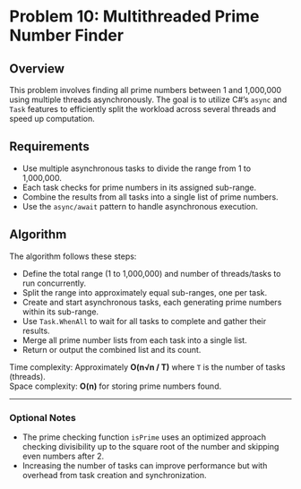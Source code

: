 # Problem 10: Multithreaded Prime Number Finder

## Overview  
This problem involves finding all prime numbers between 1 and 1,000,000 using multiple threads asynchronously. The goal is to utilize C#’s `async` and `Task` features to efficiently split the workload across several threads and speed up computation.

## Requirements  
- Use multiple asynchronous tasks to divide the range from 1 to 1,000,000.  
- Each task checks for prime numbers in its assigned sub-range.  
- Combine the results from all tasks into a single list of prime numbers.  
- Use the `async/await` pattern to handle asynchronous execution.

## Algorithm  
The algorithm follows these steps:

- Define the total range (1 to 1,000,000) and number of threads/tasks to run concurrently.  
- Split the range into approximately equal sub-ranges, one per task.  
- Create and start asynchronous tasks, each generating prime numbers within its sub-range.  
- Use `Task.WhenAll` to wait for all tasks to complete and gather their results.  
- Merge all prime number lists from each task into a single list.  
- Return or output the combined list and its count.

Time complexity: Approximately **O(n√n / T)** where `T` is the number of tasks (threads).  
Space complexity: **O(n)** for storing prime numbers found.

---

### Optional Notes  
- The prime checking function `isPrime` uses an optimized approach checking divisibility up to the square root of the number and skipping even numbers after 2.  
- Increasing the number of tasks can improve performance but with overhead from task creation and synchronization.

